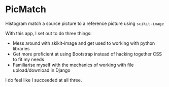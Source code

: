 # PicMatch

Histogram match a source picture to a reference picture using `scikit-image`

With this app, I set out to do three things:
- Mess around with skikit-image and get used to working with python libraries
- Get more proficient at using Bootstrap instead of hacking together CSS to fit my needs
- Familiarise myself with the mechanics of working with file upload/download in Django

I do feel like I succeeded at all three.